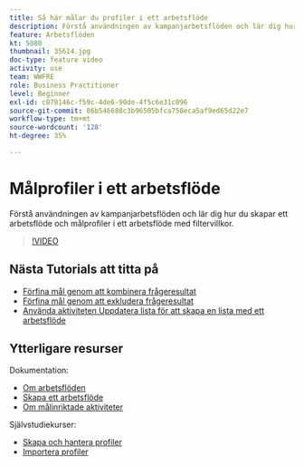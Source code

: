 ```yaml
---
title: Så här målar du profiler i ett arbetsflöde
description: Förstå användningen av kampanjarbetsflöden och lär dig hur du skapar ett arbetsflöde och målprofiler i ett arbetsflöde med filtervillkor.
feature: Arbetsflöden
kt: 5080
thumbnail: 35614.jpg
doc-type: feature video
activity: use
team: WWFRE
role: Business Practitioner
level: Beginner
exl-id: c078146c-f59c-4de6-90de-4f5c6e31c096
source-git-commit: 86b546688c3b96505bfca758eca5af9ed65d22e7
workflow-type: tm+mt
source-wordcount: '128'
ht-degree: 35%

---
```


# Målprofiler i ett arbetsflöde

Förstå användningen av kampanjarbetsflöden och lär dig hur du skapar ett arbetsflöde och målprofiler i ett arbetsflöde med filtervillkor.

>[!VIDEO](https://video.tv.adobe.com/v/35614?quality=12)

## Nästa Tutorials att titta på

* [Förfina mål genom att kombinera frågeresultat](/help/automating-with-workflows/refining-targets-by-combining-query-results.md)
* [Förfina mål genom att exkludera frågeresultat](/help/automating-with-workflows/refining-targets-by-excluding-query-results.md)
* [Använda aktiviteten Uppdatera lista för att skapa en lista med ett arbetsflöde](/help/automating-with-workflows/using-the-update-list-activity.md)

## Ytterligare resurser

Dokumentation:

* [Om arbetsflöden](https://experienceleague.adobe.com/docs/campaign-classic/using/automating-with-workflows/introduction/about-workflows.html?lang=en)
* [Skapa ett arbetsflöde](https://experienceleague.adobe.com/docs/campaign-classic-learn/tutorials/getting-started/creating-a-workflow.html)
* [Om målinriktade aktiviteter](https://experienceleague.adobe.com/docs/campaign-classic/using/automating-with-workflows/targeting-activities/about-targeting-activities.html)

Självstudiekurser:

* [Skapa och hantera profiler](/help/profile-management/create-and-manage-profiles.md)
* [Importera profiler](/help/data-management/importing-profiles.md)

